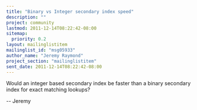 ```yaml
---
title: "Binary vs Integer secondary index speed"
description: ""
project: community
lastmod: 2011-12-14T08:22:42-08:00
sitemap:
  priority: 0.2
layout: mailinglistitem
mailinglist_id: "msg05933"
author_name: "Jeremy Raymond"
project_section: "mailinglistitem"
sent_date: 2011-12-14T08:22:42-08:00
---
```



Would an integer based secondary index be faster than a binary secondary
index for exact matching lookups?

--
Jeremy
